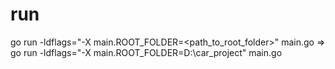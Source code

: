 # run
go run -ldflags="-X main.ROOT_FOLDER=<path_to_root_folder>" main.go
    => go run -ldflags="-X main.ROOT_FOLDER=D:\car_project" main.go